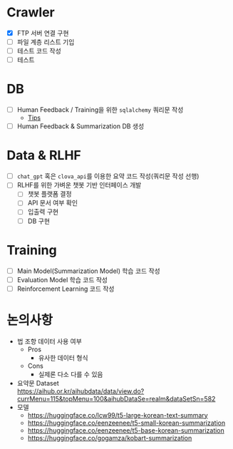 # Crawler
- [x] FTP 서버 연결 구현
- [ ] 파일 계층 리스트 기입
- [ ] 테스트 코드 작성
- [ ] 테스트

# DB
- [ ] Human Feedback / Training을 위한 `sqlalchemy` 쿼리문 작성
    - [Tips](https://soogoonsoogoonpythonists.github.io/sqlalchemy-for-pythonist/tutorial/)
- [ ] Human Feedback & Summarization DB 생성

# Data & RLHF
- [ ] `chat_gpt` 혹은 `clova_api`를 이용한 요약 코드 작성(쿼리문 작성 선행)
- [ ] RLHF를 위한 가벼운 챗봇 기반 인터페이스 개발
    - [ ] 챗봇 플랫폼 결정
    - [ ] API 문서 여부 확인
    - [ ] 입출력 구현
    - [ ] DB 구현

# Training
- [ ] Main Model(Summarization Model) 학습 코드 작성
- [ ] Evaluation Model 학습 코드 작성
- [ ] Reinforcement Learning 코드 작성

# 논의사항
- 법 조항 데이터 사용 여부
    - Pros
        - 유사한 데이터 형식
    - Cons
        - 실제론 다소 다를 수 있음
- 요약문 Dataset \
    https://aihub.or.kr/aihubdata/data/view.do?currMenu=115&topMenu=100&aihubDataSe=realm&dataSetSn=582
- 모델
    - https://huggingface.co/lcw99/t5-large-korean-text-summary
    - https://huggingface.co/eenzeenee/t5-small-korean-summarization
    - https://huggingface.co/eenzeenee/t5-base-korean-summarization
    - https://huggingface.co/gogamza/kobart-summarization
